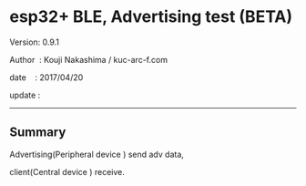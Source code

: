 ﻿# esp32+ BLE, Advertising test (BETA)

 Version: 0.9.1

 Author  : Kouji Nakashima / kuc-arc-f.com

 date    : 2017/04/20

 update : 
***

## Summary
 Advertising(Peripheral device ) send adv data,

 client(Central device ) receive.



